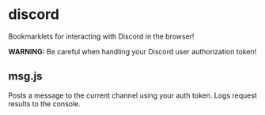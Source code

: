 # discord
Bookmarklets for interacting with Discord in the browser!

**WARNING:** Be careful when handling your Discord user authorization token!

## msg.js
Posts a message to the current channel using your auth token.
Logs request results to the console.